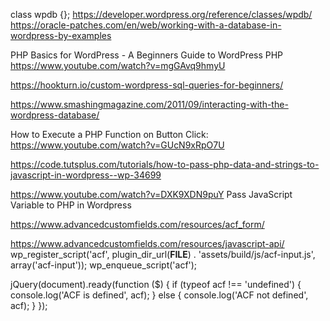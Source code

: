class wpdb {};
https://developer.wordpress.org/reference/classes/wpdb/
https://oracle-patches.com/en/web/working-with-a-database-in-wordpress-by-examples

PHP Basics for WordPress - A Beginners Guide to WordPress PHP
https://www.youtube.com/watch?v=mgGAvq9hmyU


https://hookturn.io/custom-wordpress-sql-queries-for-beginners/

https://www.smashingmagazine.com/2011/09/interacting-with-the-wordpress-database/

How to Execute a PHP Function on Button Click:
https://www.youtube.com/watch?v=GUcN9xRpO7U

https://code.tutsplus.com/tutorials/how-to-pass-php-data-and-strings-to-javascript-in-wordpress--wp-34699

https://www.youtube.com/watch?v=DXK9XDN9puY Pass JavaScript Variable to PHP in Wordpress

https://www.advancedcustomfields.com/resources/acf_form/  

https://www.advancedcustomfields.com/resources/javascript-api/
  wp_register_script('acf', plugin_dir_url(__FILE__) . 'assets/build/js/acf-input.js', array('acf-input'));
  wp_enqueue_script('acf');

  jQuery(document).ready(function ($) {
  if (typeof acf !== 'undefined') {
    console.log('ACF is defined', acf);
  }
  else {
    console.log('ACF not defined', acf);
  }
});